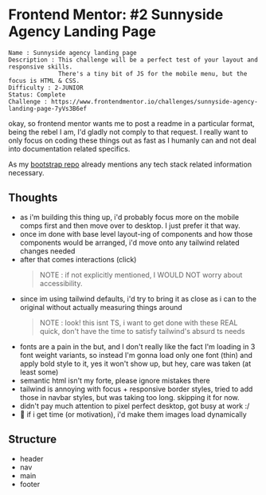 # Frontend Mentor: #2 Sunnyside Agency Landing Page

```
Name : Sunnyside agency landing page
Description : This challenge will be a perfect test of your layout and responsive skills.
              There's a tiny bit of JS for the mobile menu, but the focus is HTML & CSS.
Difficulty : 2-JUNIOR
Status: Complete
Challenge : https://www.frontendmentor.io/challenges/sunnyside-agency-landing-page-7yVs3B6ef
```

okay, so frontend mentor wants me to post a readme in a particular format, being the rebel I am, I'd gladly not comply to that request.
I really want to only focus on coding these things out as fast as I humanly can and not deal into documentation related specifics.

As my [bootstrap repo](https://github.com/namanavasthi/frontend-mentor-bootstrap) already mentions any tech stack related information necessary.

## Thoughts

- as i'm building this thing up, i'd probably focus more on the mobile comps first and then move over to desktop. I just prefer it that way.
- once im done with base level layout-ing of components and how those components would be arranged, i'd move onto any tailwind related changes needed
- after that comes interactions (click)
  > NOTE : if not explicitly mentioned, I WOULD NOT worry about accessibility.
- since im using tailwind defaults, i'd try to bring it as close as i can to the original without actually measuring things around
  > NOTE : look! this isnt TS, i want to get done with these REAL quick, don't have the time to satisfy tailwind's absurd ts needs
- fonts are a pain in the but, and I don't really like the fact I'm loading in 3 font weight variants, so instead I'm gonna load only one font (thin) and apply bold style to it, yes it won't show up, but hey, care was taken (at least some)
- semantic html isn't my forte, please ignore mistakes there
- tailwind is annoying with focus + responsive border styles, tried to add those in navbar styles, but was taking too long. skipping it for now.
- didn't pay much attention to pixel perfect desktop, got busy at work :/
- 🐼 if i get time (or motivation), i'd make them images load dynamically

## Structure

- header
- nav
- main
- footer
